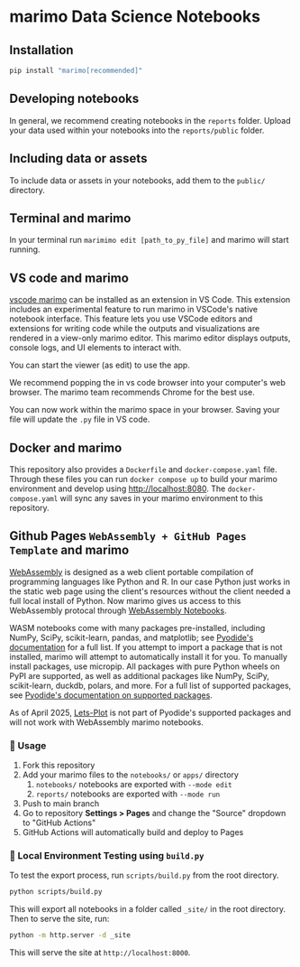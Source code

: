 # marimo Data Science Notebooks

## Installation

```bash
pip install "marimo[recommended]"
```

## Developing notebooks

In general, we recommend creating notebooks in the `reports` folder. Upload your data used within your notebooks into the `reports/public` folder.

## Including data or assets

To include data or assets in your notebooks, add them to the `public/` directory.

## Terminal and marimo

In your terminal run `marimimo edit [path_to_py_file]` and marimo will start running.

## VS code and marimo

[vscode marimo](https://marketplace.visualstudio.com/items?itemName=marimo-team.vscode-marimo) can be installed as an extension in VS Code. This extension includes an experimental feature to run marimo in VSCode's native notebook interface. This feature lets you use VSCode editors and extensions for writing code while the outputs and visualizations are rendered in a view-only marimo editor. This marimo editor displays outputs, console logs, and UI elements to interact with.

You can start the viewer (as edit) to use the app.

[](marimo_vscode_gui.png)

We recommend popping the in vs code browser into your computer's web browser. The marimo team recommends Chrome for the best use.

You can now work within the marimo space in your browser.  Saving your file will update the `.py` file in VS code.

## Docker and marimo

This repository also provides a `Dockerfile` and `docker-compose.yaml` file. Through these files you can run `docker compose up` to build your marimo environment and develop using [http://localhost:8080](http://localhost:8080). The `docker-compose.yaml` will sync any saves in your marimo environment to this repository.

## Github Pages `WebAssembly + GitHub Pages Template` and marimo

[WebAssembly](https://webassembly.org) is designed as a web client portable compilation of programming languages like Python and R. In our case Python just works in the static web page using the client's resources without the client needed a full local install of Python. Now marimo gives us access to this WebAssembly protocal through [WebAssembly Notebooks](https://docs.marimo.io/guides/wasm/).

WASM notebooks come with many packages pre-installed, including NumPy, SciPy, scikit-learn, pandas, and matplotlib; see [Pyodide's documentation](https://pyodide.org/en/stable/usage/packages-in-pyodide.html) for a full list. If you attempt to import a package that is not installed, marimo will attempt to automatically install it for you. To manually install packages, use micropip. All packages with pure Python wheels on PyPI are supported, as well as additional packages like NumPy, SciPy, scikit-learn, duckdb, polars, and more. For a full list of supported packages, see [Pyodide's documentation on supported packages](https://pyodide.org/en/stable/usage/packages-in-pyodide.html).

As of April 2025, [Lets-Plot](https://lets-plot.org) is not part of Pyodide's supported packages and will not work with WebAssembly marimo notebooks.

### 🚀 Usage

1. Fork this repository
2. Add your marimo files to the `notebooks/` or `apps/` directory
   1. `notebooks/` notebooks are exported with `--mode edit`
   2. `reports/` notebooks are exported with `--mode run`
3. Push to main branch
4. Go to repository **Settings > Pages** and change the "Source" dropdown to "GitHub Actions"
5. GitHub Actions will automatically build and deploy to Pages


### 🧪 Local Environment Testing using `build.py`

To test the export process, run `scripts/build.py` from the root directory.

```bash
python scripts/build.py
```

This will export all notebooks in a folder called `_site/` in the root directory. Then to serve the site, run:

```bash
python -m http.server -d _site
```

This will serve the site at `http://localhost:8000`.
